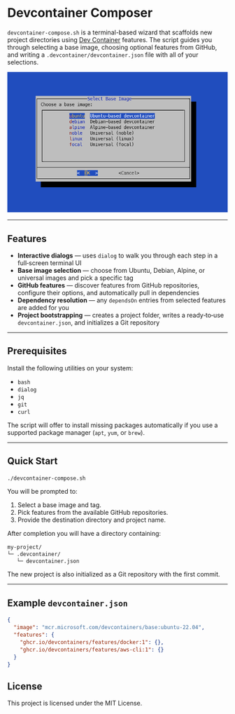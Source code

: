 # Devcontainer Composer

`devcontainer-compose.sh` is a terminal-based wizard that scaffolds new project directories using [Dev Container](https://containers.dev) features. The script guides you through selecting a base image, choosing optional features from GitHub, and writing a `.devcontainer/devcontainer.json` file with all of your selections.

![UI screenshot](assets/composer1.png)

---

## Features

- **Interactive dialogs** — uses `dialog` to walk you through each step in a full‑screen terminal UI
- **Base image selection** — choose from Ubuntu, Debian, Alpine, or universal images and pick a specific tag
- **GitHub features** — discover features from GitHub repositories, configure their options, and automatically pull in dependencies
- **Dependency resolution** — any `dependsOn` entries from selected features are added for you
- **Project bootstrapping** — creates a project folder, writes a ready‑to‑use `devcontainer.json`, and initializes a Git repository

---

## Prerequisites

Install the following utilities on your system:

- `bash`
- `dialog`
- `jq`
- `git`
- `curl`

The script will offer to install missing packages automatically if you use a supported package manager (`apt`, `yum`, or `brew`).

---

## Quick Start

```bash
./devcontainer-compose.sh
```

You will be prompted to:

1. Select a base image and tag.
2. Pick features from the available GitHub repositories.
3. Provide the destination directory and project name.

After completion you will have a directory containing:

```text
my-project/
└─ .devcontainer/
   └─ devcontainer.json
```

The new project is also initialized as a Git repository with the first commit.

---

## Example `devcontainer.json`

```json
{
  "image": "mcr.microsoft.com/devcontainers/base:ubuntu-22.04",
  "features": {
    "ghcr.io/devcontainers/features/docker:1": {},
    "ghcr.io/devcontainers/features/aws-cli:1": {}
  }
}
```

## License

This project is licensed under the MIT License.

